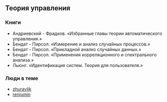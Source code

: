 ## Теория управления

### Книги

  - Андриевский - Фрадков. «Избранные главы теории автоматического
    управления.»
  - Бендат - Пирсол. «Измерение и анализ случайных процессов.»
  - Бендат - Пирсол. «Прикладной анализ случайных данных.»
  - Бендат - Пирсол. «Применения корреляционного и спектрального
    анализа.»
  - Льюнг. «Идентификация систем. Теория для пользователя.»

### Люди в теме

  - [zhuravlik](https://www.linux.org.ru/people/zhuravlik/profile)
  - [renjumin](https://www.linux.org.ru/people/renjumin/profile)